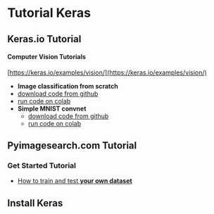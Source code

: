 # Tutorial Keras

## Keras.io Tutorial

#### Computer Vision Tutorials

[https://keras.io/examples/vision/](https://keras.io/examples/vision/)

*  **Image classification from scratch**
  * [download code from github](https://github.com/keras-team/keras-io/blob/master/examples/vision/image_classification_from_scratch.py)
  * [run code on colab](https://colab.research.google.com/github/keras-team/keras-io/blob/master/examples/vision/ipynb/image_classification_from_scratch.ipynb#scrollTo=YSKPuW9AlAV8)
* **Simple MNIST convnet**
  * [download code from github](https://github.com/keras-team/keras-io/blob/master/examples/vision/mnist_convnet.py)
  * [run code on colab](https://colab.research.google.com/github/keras-team/keras-io/blob/master/examples/vision/ipynb/mnist_convnet.ipynb)

## Pyimagesearch.com Tutorial

### Get Started Tutorial

* [How to train and test **your own dataset**](https://www.pyimagesearch.com/2018/09/10/keras-tutorial-how-to-get-started-with-keras-deep-learning-and-python/) 



## Install Keras

